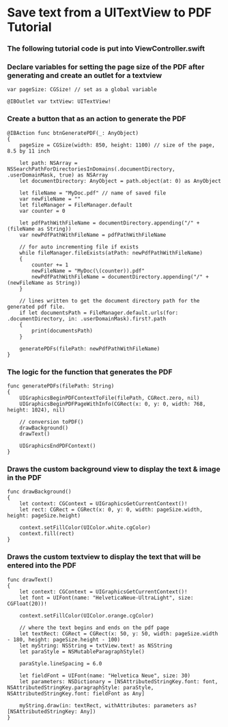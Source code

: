 # Save text from a UITextView to PDF Tutorial

### The following tutorial code is put into ViewController.swift

### Declare variables for setting the page size of the PDF after generating and create an outlet for a textview

```
var pageSize: CGSize! // set as a global variable
```

```
@IBOutlet var txtView: UITextView!
```

### Create a button that as an action to generate the PDF

```
@IBAction func btnGeneratePDF(_: AnyObject)
{
    pageSize = CGSize(width: 850, height: 1100) // size of the page, 8.5 by 11 inch
    
    let path: NSArray = NSSearchPathForDirectoriesInDomains(.documentDirectory, .userDomainMask, true) as NSArray
    let documentDirectory: AnyObject = path.object(at: 0) as AnyObject
    
    let fileName = "MyDoc.pdf" // name of saved file
    var newFileName = ""
    let fileManager = FileManager.default
    var counter = 0
    
    let pdfPathWithFileName = documentDirectory.appending("/" + (fileName as String))
    var newPdfPathWithFileName = pdfPathWithFileName
    
    // for auto incrementing file if exists
    while fileManager.fileExists(atPath: newPdfPathWithFileName)
    {
        counter += 1
        newFileName = "MyDoc(\(counter)).pdf"
        newPdfPathWithFileName = documentDirectory.appending("/" + (newFileName as String))
    }
    
    // lines written to get the document directory path for the generated pdf file.
    if let documentsPath = FileManager.default.urls(for: .documentDirectory, in: .userDomainMask).first?.path
    {
        print(documentsPath)
    }
    
    generatePDFs(filePath: newPdfPathWithFileName)
}
```

### The logic for the function that generates the PDF
```
func generatePDFs(filePath: String)
{
    UIGraphicsBeginPDFContextToFile(filePath, CGRect.zero, nil)
    UIGraphicsBeginPDFPageWithInfo(CGRect(x: 0, y: 0, width: 768, height: 1024), nil)
    
    // conversion toPDF()
    drawBackground()
    drawText()
    
    UIGraphicsEndPDFContext()
}
```

### Draws the custom background view to display the text & image in the PDF
```
func drawBackground()
{
    let context: CGContext = UIGraphicsGetCurrentContext()!
    let rect: CGRect = CGRect(x: 0, y: 0, width: pageSize.width, height: pageSize.height)
    
    context.setFillColor(UIColor.white.cgColor)
    context.fill(rect)
}
```

### Draws the custom textview to display the text that will be entered into the PDF
```
func drawText()
{
    let context: CGContext = UIGraphicsGetCurrentContext()!
    let font = UIFont(name: "HelveticaNeue-UltraLight", size: CGFloat(20))!
    
    context.setFillColor(UIColor.orange.cgColor)
    
    // where the text begins and ends on the pdf page
    let textRect: CGRect = CGRect(x: 50, y: 50, width: pageSize.width - 180, height: pageSize.height - 100)
    let myString: NSString = txtView.text! as NSString
    let paraStyle = NSMutableParagraphStyle()
    
    paraStyle.lineSpacing = 6.0
    
    let fieldFont = UIFont(name: "Helvetica Neue", size: 30)
    let parameters: NSDictionary = [NSAttributedStringKey.font: font, NSAttributedStringKey.paragraphStyle: paraStyle, NSAttributedStringKey.font: fieldFont as Any]
    
    myString.draw(in: textRect, withAttributes: parameters as? [NSAttributedStringKey: Any])
}
```
